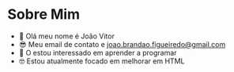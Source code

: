  # Sobre Mim
- 👋 Olá meu nome é João Vitor
- 😎 Meu email de contato e joao.brandao.figueiredo@gmail.com
- 🤔 O estou interessado em aprender a programar
- 🤓 Estou atualmente focado em melhorar em HTML

<!---
calvodecria/calvodecria is a ✨ special ✨ repository because its `README.md` (this file) appears on your GitHub profile.
You can click the Preview link to take a look at your changes.
--->

